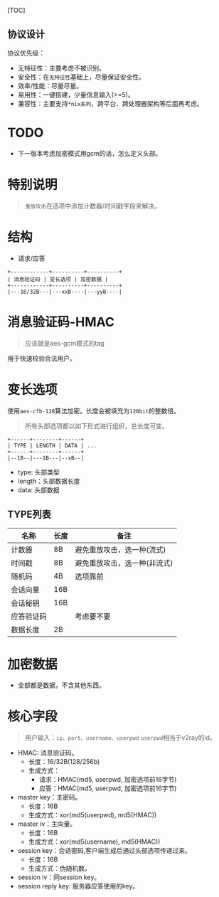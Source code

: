 [TOC]

协议设计
---
协议优先级：
* 无特征性：主要考虑不被识别。
* 安全性：在`无特征性`基础上，尽量保证安全性。
* 效率/性能：尽量尽量。
* 易用性：一键搭建，少量信息输入(>=5)。
* 兼容性：主要支持`*nix系列`，跨平台、跨处理器架构等后面再考虑。

# TODO
* 下一版本考虑加密模式用gcm的话，怎么定义头部。

# 特别说明
> `重放攻击`在选项中添加计数器/时间戳字段来解决。
> 

# 结构
* 请求/应答
```
+------------+----------+----------+
| 消息验证码 | 变长选项 | 加密数据 |
+------------+----------+----------+
|---16/32B---|---xxB----|---yyB----|
```

# 消息验证码-HMAC
> 应该就是aes-gcm模式的tag

用于快速校验合法用户。

# 变长选项
使用`aes-cfb-128`算法加密。长度会被填充为`128bit`的整数倍。
> 所有头部选项都以如下形式进行组织，总长度可变。

```
+------+--------+------+
| TYPE | LENGTH | DATA | ...
+------+--------+------+
|--1B--|---1B---|--xB--|
```
* type: 头部类型
* length：头部数据长度
* data: 头部数据

## TYPE列表
|名称|长度|备注|
|---|---|---|
|计数器|8B|避免重放攻击，选一种(流式)|
|时间戳|8B|避免重放攻击，选一种(非流式)|
|随机码|4B|选项靠前|
|会话向量|16B||
|会话秘钥|16B||
|应答验证码||考虑要不要|
|数据长度|2B||

# 加密数据
* 全部都是数据，不含其他东西。


# 核心字段
> 用户输入：`ip、port、username、userpwd`
> `userpwd`相当于v2ray的id。

* HMAC: 消息验证码。
  * 长度：16/32B(128/256b)
  * 生成方式：
    * 请求：HMAC(md5, userpwd, 加密选项前16字节)
    * 应答：HMAC(md5, userpwd, 加密选项前16字节)
* master key：主密码。
  * 长度：16B
  * 生成方式：xor(md5(userpwd), md5(HMAC))
* master iv：主向量。
  * 长度：16B
  * 生成方式：xor(md5(username), md5(HMAC)) 
* session key：会话密码,客户端生成后通过头部选项传递过来。
  * 长度：16B
  * 生成方式：伪随机数。
* session iv：同session key。
* session reply key: 服务器应答使用的key。 